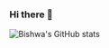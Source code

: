### Hi there 👋
![Bishwa's GitHub stats](https://github-readme-stats.vercel.app/api?username=bishwaproject&show_icons=true&hide=contribs,prs&cache_seconds=86400&theme=gruvbox_light)
<!--
**bishwaproject/bishwaproject** is a ✨ _special_ ✨ repository because its `README.md` (this file) appears on your GitHub profile.

Here are some ideas to get you started:

- 🔭 I’m currently working on ...
- 🌱 I’m currently learning ...
- 👯 I’m looking to collaborate on ...
- 🤔 I’m looking for help with ...
- 💬 Ask me about ...
- 📫 How to reach me: ...
- 😄 Pronouns: ...
- ⚡ Fun fact: ...
-->
